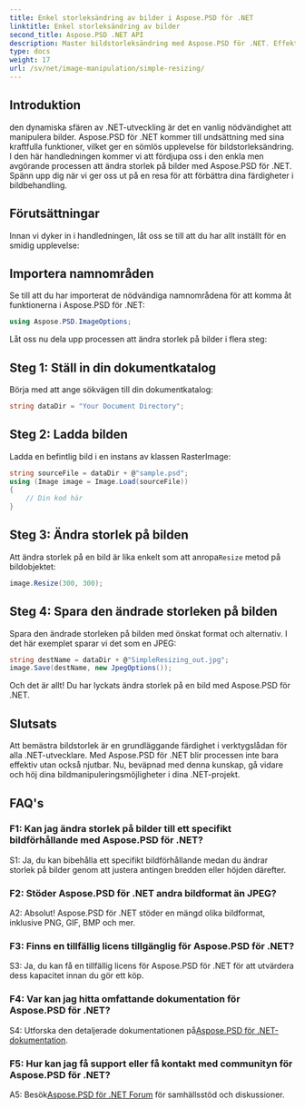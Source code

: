 ```yaml
---
title: Enkel storleksändring av bilder i Aspose.PSD för .NET
linktitle: Enkel storleksändring av bilder
second_title: Aspose.PSD .NET API
description: Master bildstorleksändring med Aspose.PSD för .NET. Effektiv, sömlös och kraftfull. Lyft dina .NET-projekt utan ansträngning.
type: docs
weight: 17
url: /sv/net/image-manipulation/simple-resizing/
---
```

## Introduktion

den dynamiska sfären av .NET-utveckling är det en vanlig nödvändighet att manipulera bilder. Aspose.PSD för .NET kommer till undsättning med sina kraftfulla funktioner, vilket ger en sömlös upplevelse för bildstorleksändring. I den här handledningen kommer vi att fördjupa oss i den enkla men avgörande processen att ändra storlek på bilder med Aspose.PSD för .NET. Spänn upp dig när vi ger oss ut på en resa för att förbättra dina färdigheter i bildbehandling.

## Förutsättningar

Innan vi dyker in i handledningen, låt oss se till att du har allt inställt för en smidig upplevelse:

## Importera namnområden

Se till att du har importerat de nödvändiga namnområdena för att komma åt funktionerna i Aspose.PSD för .NET:

```csharp
using Aspose.PSD.ImageOptions;
```

Låt oss nu dela upp processen att ändra storlek på bilder i flera steg:

## Steg 1: Ställ in din dokumentkatalog

Börja med att ange sökvägen till din dokumentkatalog:

```csharp
string dataDir = "Your Document Directory";
```

## Steg 2: Ladda bilden

Ladda en befintlig bild i en instans av klassen RasterImage:

```csharp
string sourceFile = dataDir + @"sample.psd";
using (Image image = Image.Load(sourceFile))
{
    // Din kod här
}
```

## Steg 3: Ändra storlek på bilden

 Att ändra storlek på en bild är lika enkelt som att anropa`Resize` metod på bildobjektet:

```csharp
image.Resize(300, 300);
```

## Steg 4: Spara den ändrade storleken på bilden

Spara den ändrade storleken på bilden med önskat format och alternativ. I det här exemplet sparar vi det som en JPEG:

```csharp
string destName = dataDir + @"SimpleResizing_out.jpg";
image.Save(destName, new JpegOptions());
```

Och det är allt! Du har lyckats ändra storlek på en bild med Aspose.PSD för .NET.

## Slutsats

Att bemästra bildstorlek är en grundläggande färdighet i verktygslådan för alla .NET-utvecklare. Med Aspose.PSD för .NET blir processen inte bara effektiv utan också njutbar. Nu, beväpnad med denna kunskap, gå vidare och höj dina bildmanipuleringsmöjligheter i dina .NET-projekt.

## FAQ's

### F1: Kan jag ändra storlek på bilder till ett specifikt bildförhållande med Aspose.PSD för .NET?

S1: Ja, du kan bibehålla ett specifikt bildförhållande medan du ändrar storlek på bilder genom att justera antingen bredden eller höjden därefter.

### F2: Stöder Aspose.PSD för .NET andra bildformat än JPEG?

A2: Absolut! Aspose.PSD för .NET stöder en mängd olika bildformat, inklusive PNG, GIF, BMP och mer.

### F3: Finns en tillfällig licens tillgänglig för Aspose.PSD för .NET?

S3: Ja, du kan få en tillfällig licens för Aspose.PSD för .NET för att utvärdera dess kapacitet innan du gör ett köp.

### F4: Var kan jag hitta omfattande dokumentation för Aspose.PSD för .NET?

 S4: Utforska den detaljerade dokumentationen på[Aspose.PSD för .NET-dokumentation](https://reference.aspose.com/psd/net/).

### F5: Hur kan jag få support eller få kontakt med communityn för Aspose.PSD för .NET?

 A5: Besök[Aspose.PSD för .NET Forum](https://forum.aspose.com/c/psd/34) för samhällsstöd och diskussioner.